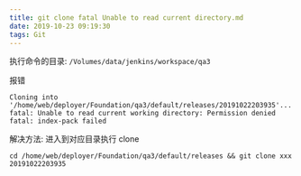 ```yaml
---
title: git clone fatal Unable to read current directory.md
date: 2019-10-23 09:19:30
tags: Git
---
```


执行命令的目录: `/Volumes/data/jenkins/workspace/qa3`

报错

```
Cloning into '/home/web/deployer/Foundation/qa3/default/releases/20191022203935'...
fatal: Unable to read current working directory: Permission denied
fatal: index-pack failed
```

解决方法: 进入到对应目录执行 clone

`cd /home/web/deployer/Foundation/qa3/default/releases && git clone xxx 20191022203935`
